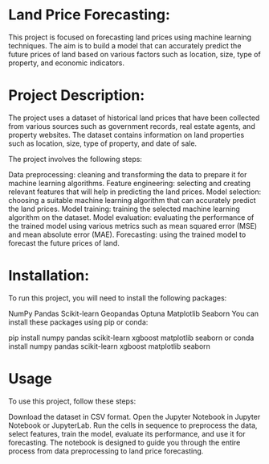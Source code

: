 # Land Price Forecasting:
This project is focused on forecasting land prices using machine learning techniques. The aim is to build a model that can accurately predict the future prices of land based on various factors such as location, size, type of property, and economic indicators.

# Project Description:
The project uses a dataset of historical land prices that have been collected from various sources such as government records, real estate agents, and property websites. The dataset contains information on land properties such as location, size, type of property, and date of sale.

The project involves the following steps:

Data preprocessing: cleaning and transforming the data to prepare it for machine learning algorithms.
Feature engineering: selecting and creating relevant features that will help in predicting the land prices.
Model selection: choosing a suitable machine learning algorithm that can accurately predict the land prices.
Model training: training the selected machine learning algorithm on the dataset.
Model evaluation: evaluating the performance of the trained model using various metrics such as mean squared error (MSE) and mean absolute error (MAE).
Forecasting: using the trained model to forecast the future prices of land.

# Installation:
To run this project, you will need to install the following packages:

NumPy
Pandas
Scikit-learn
Geopandas
Optuna
Matplotlib
Seaborn
You can install these packages using pip or conda:

pip install numpy pandas scikit-learn xgboost matplotlib seaborn
or
conda install numpy pandas scikit-learn xgboost matplotlib seaborn

# Usage
To use this project, follow these steps:

Download the dataset in CSV format.
Open the Jupyter Notebook in Jupyter Notebook or JupyterLab.
Run the cells in sequence to preprocess the data, select features, train the model, evaluate its performance, and use it for forecasting.
The notebook is designed to guide you through the entire process from data preprocessing to land price forecasting.
